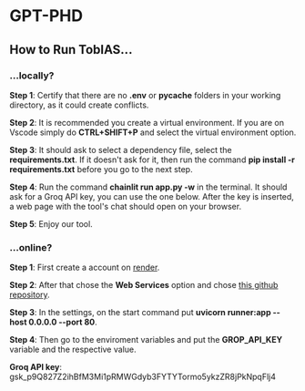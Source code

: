 # GPT-PHD

## **How to Run TobIAS...**

### **...locally?**

**Step 1**: Certify that there are no **.env** or **pycache** folders in your working directory, as it could create conflicts.

**Step 2**: It is recommended you create a virtual environment. If you are on Vscode simply do **CTRL+SHIFT+P** and select the virtual environment option.

**Step 3**: It should ask to select a dependency file, select the **requirements.txt**. If it doesn't ask for it, then run the command  **pip install -r requirements.txt** before you go to the next step.

**Step 4**: Run the command **chainlit run app.py -w** in the terminal. It should ask for a Groq API key, you can use the one below. After the key is inserted, a web page with the tool's chat should open on your browser.

**Step 5**: Enjoy our tool.


### **...online?**

**Step 1**: First create a account on [render](https://render.com/).

**Step 2**: After that chose the **Web Services** option and chose [this github repository](https://github.com/JoaoTML/GPT-PHD).

**Step 3**: In the settings, on the start command put **uvicorn runner:app --host 0.0.0.0 --port 80**.

**Step 4**: Then go to the enviroment variables and put the **GROP_API_KEY** variable and the respective value.

**Groq API key**: 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